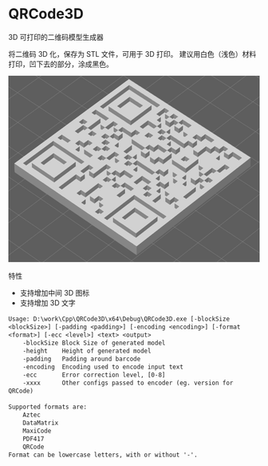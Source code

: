 # QRCode3D
3D 可打印的二维码模型生成器

将二维码 3D 化，保存为 STL 文件，可用于 3D 打印。
建议用白色（浅色）材料打印，凹下去的部分，涂成黑色。

![image](QRCode3D.png)

特性
- 支持增加中间 3D 图标
- 支持增加 3D 文字

```
Usage: D:\work\Cpp\QRCode3D\x64\Debug\QRCode3D.exe [-blockSize <blockSize>] [-padding <padding>] [-encoding <encoding>] [-format <format>] [-ecc <level>] <text> <output>
    -blockSize Block Size of generated model
    -height    Height of generated model
    -padding   Padding around barcode
    -encoding  Encoding used to encode input text
    -ecc       Error correction level, [0-8]
    -xxxx      Other configs passed to encoder (eg. version for QRCode)

Supported formats are:
    Aztec
    DataMatrix
    MaxiCode
    PDF417
    QRCode
Format can be lowercase letters, with or without '-'.
```
